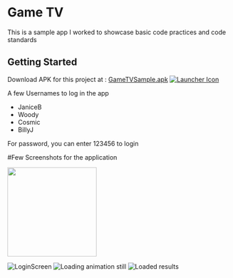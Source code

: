 # Game TV

This is a sample app I worked to showcase basic code practices and code standards 

## Getting Started

Download APK for this project at :
[GameTVSample.apk](https://drive.google.com/file/d/1CznKuyMjHqzlPR1AQpjA-wpnUSsuMezk/view?usp=sharing)
[![Launcher Icon](Screenshots/launcher.png?raw=true "launcher")](https://drive.google.com/file/d/1CznKuyMjHqzlPR1AQpjA-wpnUSsuMezk/view?usp=sharing)


A few Usernames to log in the app

- JaniceB
- Woody
- Cosmic
- BillyJ

For password, you can enter 123456 to login

#Few Screenshots for the application

<img src="Screenshots/Screenshot1.png" width="200">

![LoginScreen](Screenshots/Screenshot1.png?raw=true "Login Screen")
![Loading animation still](Screenshots/Screenshot2.png?raw=true "Loading")
![Loaded results](Screenshots/Screenshot3.png?raw=true "Loaded Results")